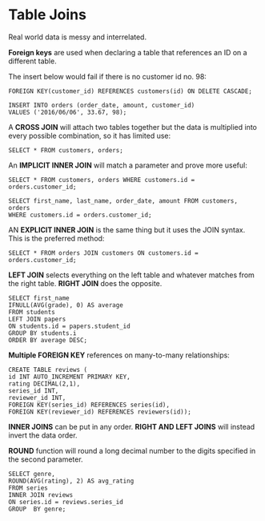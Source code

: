 # Table Joins

Real world data is messy and interrelated.

**Foreign keys** are used when declaring a table that references an ID on a different table. 

The insert below would fail if there is no customer id no. 98:
```
FOREIGN KEY(customer_id) REFERENCES customers(id) ON DELETE CASCADE;

INSERT INTO orders (order_date, amount, customer_id)
VALUES ('2016/06/06', 33.67, 98);
```

A **CROSS JOIN** will attach two tables together but the data is multiplied into every possible combination, so it has limited use:

```
SELECT * FROM customers, orders;
```

An **IMPLICIT INNER JOIN** will match a parameter and prove more useful:

```
SELECT * FROM customers, orders WHERE customers.id = orders.customer_id;

SELECT first_name, last_name, order_date, amount FROM customers, orders 
WHERE customers.id = orders.customer_id;
```

AN **EXPLICIT INNER JOIN** is the same thing but it uses the JOIN syntax. This is the preferred method:

```
SELECT * FROM orders JOIN customers ON customers.id = orders.customer_id;
```

**LEFT JOIN** selects everything on the left table and whatever matches from the right table.
**RIGHT JOIN** does the opposite. 

```
SELECT first_name
IFNULL(AVG(grade), 0) AS average
FROM students
LEFT JOIN papers
ON students.id = papers.student_id
GROUP BY students.i 
ORDER BY average DESC;
```

**Multiple FOREIGN KEY** references on many-to-many relationships:

```
CREATE TABLE reviews (
id INT AUTO_INCREMENT PRIMARY KEY,
rating DECIMAL(2,1),
series_id INT,
reviewer_id INT,
FOREIGN KEY(series_id) REFERENCES series(id),
FOREIGN KEY(reviewer_id) REFERENCES reviewers(id));
````

**INNER JOINS** can be put in any order. **RIGHT AND LEFT JOINS** will instead invert the data order.

**ROUND** function will round a long decimal number to the digits specified in the second parameter.

```
SELECT genre, 
ROUND(AVG(rating), 2) AS avg_rating 
FROM series
INNER JOIN reviews 
ON series.id = reviews.series_id 
GROUP  BY genre; 
```